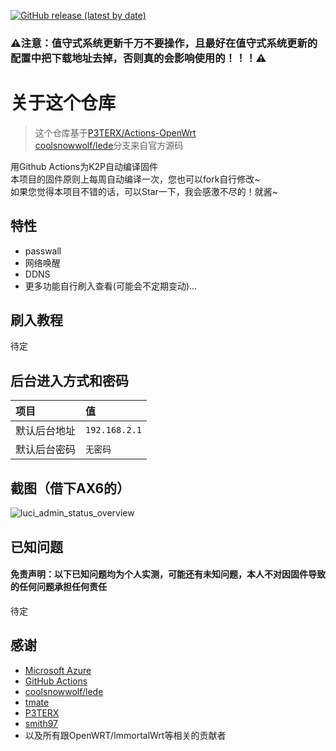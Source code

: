 [![GitHub release (latest by date)](https://img.shields.io/github/v/release/shawnpxtl/Actions-Phicomm-K2P?style=for-the-badge&label=下载)](https://github.com/shawnpxtl/Actions-Phicomm-K2P/releases/latest)

### ⚠注意：值守式系统更新千万不要操作，且最好在值守式系统更新的配置中把下载地址去掉，否则真的会影响使用的！！！⚠

# 关于这个仓库

> 这个仓库基于[P3TERX/Actions-OpenWrt](https://github.com/P3TERX/Actions-OpenWrt)<br>
> [coolsnowwolf/lede](https://github.com/coolsnowwolf/lede)分支来自官方源码<br>

用Github Actions为K2P自动编译固件  
本项目的固件原则上每周自动编译一次，您也可以fork自行修改~  
如果您觉得本项目不错的话，可以Star一下，我会感激不尽的！就酱~  

## 特性

* passwall
* 网络唤醒
* DDNS
* 更多功能自行刷入查看(可能会不定期变动)...

## 刷入教程

待定

## 后台进入方式和密码

   | 项目 | 值 |
   | :--- | :--- |
   | 默认后台地址 | `192.168.2.1` |
   | 默认后台密码 | `无密码` |

## 截图（借下AX6的）

![luci\_admin\_status\_overview](.gitbook/assets/AX6-OP.png)

## 已知问题
#### 免责声明：以下已知问题均为个人实测，可能还有未知问题，本人不对因固件导致的任何问题承担任何责任

待定

## 感谢

* [Microsoft Azure](https://azure.microsoft.com/)
* [GitHub Actions](https://github.com/features/actions)
* [coolsnowwolf/lede](https://github.com/coolsnowwolf/lede)
* [tmate](https://github.com/tmate-io/tmate)
* [P3TERX](https://github.com/P3TERX)
* [smith97](https://www.right.com.cn/forum/thread-6054985-1-1.html)<br>
* 以及所有跟OpenWRT/ImmortalWrt等相关的贡献者
